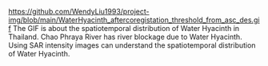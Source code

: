 https://github.com/WendyLiu1993/project-img/blob/main/WaterHyacinth_aftercoregistation_threshold_from_asc_des.gif
The GIF is about the spatiotemporal distribution of Water Hyacinth in Thailand.
Chao Phraya River has river blockage due to Water Hyacinth.
Using SAR intensity images can understand the spatiotemporal distribution of Water Hyacinth.
